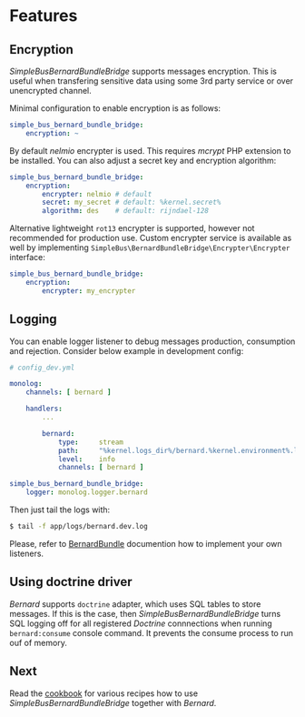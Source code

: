 # Features

## Encryption

_SimpleBusBernardBundleBridge_ supports messages encryption. This is useful when transfering sensitive data using some 3rd party service or over unencrypted channel.

Minimal configuration to enable encryption is as follows:

```yaml
simple_bus_bernard_bundle_bridge:
    encryption: ~
```

By default _nelmio_ encrypter is used. This requires _mcrypt_ PHP extension to be installed. You can also adjust a secret key and encryption algorithm:

```yaml
simple_bus_bernard_bundle_bridge:
    encryption:
        encrypter: nelmio # default
        secret: my_secret # default: %kernel.secret% 
        algorithm: des    # default: rijndael-128
```

Alternative lightweight `rot13` encrypter is supported, however not recommended for production use. Custom encrypter service is available as well by implementing `SimpleBus\BernardBundleBridge\Encrypter\Encrypter` interface:

```yaml
simple_bus_bernard_bundle_bridge:
    encryption:
        encrypter: my_encrypter
```

## Logging

You can enable logger listener to debug messages production, consumption and rejection. Consider below example in development config:

```yaml
# config_dev.yml

monolog:
    channels: [ bernard ]

    handlers:
        ...

        bernard:
            type:     stream
            path:     "%kernel.logs_dir%/bernard.%kernel.environment%.log"
            level:    info
            channels: [ bernard ]

simple_bus_bernard_bundle_bridge:
    logger: monolog.logger.bernard
```

Then just tail the logs with:

```bash
$ tail -f app/logs/bernard.dev.log
```

Please, refer to [BernardBundle](https://github.com/bernardphp/BernardBundle) documention how to implement your own listeners.

## Using doctrine driver

_Bernard_ supports `doctrine` adapter, which uses SQL tables to store messages. If this is the case, then _SimpleBusBernardBundleBridge_ turns SQL logging off for all registered _Doctrine_ connnections when running `bernard:consume` console command. It prevents the consume process to run ouf of memory.

## Next

Read the [cookbook](https://github.com/lakiboy/SimpleBusBernardBundleBridge/blob/master/doc/cookbook.md) for various recipes how to use _SimpleBusBernardBundleBridge_ together with _Bernard_.
